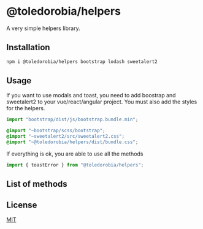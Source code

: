# @toledorobia/helpers

A very simple helpers library.

## Installation

```bash
npm i @toledorobia/helpers bootstrap lodash sweetalert2
```

## Usage

If you want to use modals and toast, you need to add boostrap and sweetalert2 to your vue/react/angular project. You must also add the styles for the helpers.

```javascript
import "bootstrap/dist/js/bootstrap.bundle.min";
```

```css
@import "~bootstrap/scss/bootstrap";
@import "~sweetalert2/src/sweetalert2.css";
@import "~@toledorobia/helpers/dist/bundle.css";
```

If everything is ok, you are able to use all the methods

```javascript
import { toastError } from "@toledorobia/helpers";
```

## List of methods




## License
[MIT](https://choosealicense.com/licenses/mit/)